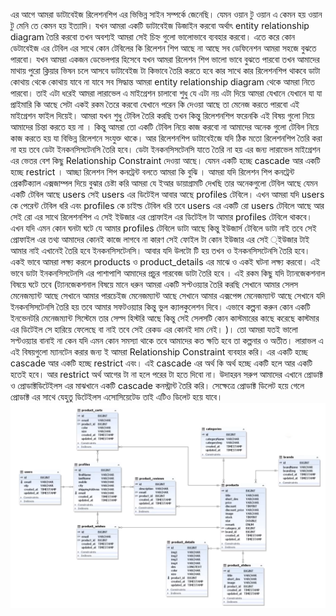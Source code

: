 এর আগে আমরা ডাটাবেইজ রিলেশনশিপ এর ভিভিন্ন সাইন সম্পর্কে জেনেছি। যেমন ওয়ান টু ওয়ান এ কেমন হয় ওয়ান টু মেনি তে কেমন হয় ইত্যাদি। যখন আমরা একটি ডাটাবেইজ ডিজাইন করবো অর্থাৎ entity relationship diagram তৈরি করবো তখন অবশ্যই আমরা সেই চিহ্ন গুলো ভালোভাবে ব্যবহার করবো। এতে করে কোন ডেটাবেইজ এর টেবিল এর সাথে কোন টেবিলের কি রিলেশন শিপ আছে না আছে সব ডেফিনেশন আমরা সহজে বুঝতে পারবো। যখন আমরা একজন ডেভেলপার হিসেবে যখন আমরা রিলেশন শিপ ভালো ভাবে বুঝতে পারবো তখন আমাদের মাথায় পুরো ক্লিয়ার ভিষন চলে আসবে ডাটাবেইজ টা কিভাবে তৈরি করতে হবে কার সাথে কার রিলেশনশিপ থাকবে ডাটা কোথায় থেকে কোথায় যাবে না যাবে সব সিদ্ধান্ত আমরা entity relationship diagram থেকে আমরা নিতে পারবো। তাই এটা ধরেই আমরা লারাভেল এ মাইগ্রেশন চালাবো শুধু যে এটা নয় এটা দিয়ে আমরা যেখানে যেখানে যা যা প্রাইমারি কি আছে সেটা একই রকম তৈরে করবো যেখানে পরেন কি দেওয়া আছে তা মেনেজ করতে পারবো এই মাইগ্রেশন ফাইল দিয়েই। আমরা যখন শুধু টেবিল তৈরি করছি তখন কিন্তু রিলেশনশিপ ফরেনকি এই বিষয় গুলো নিয়ে আমাদের চিন্তা করতে হয় না । কিন্তু আমরা তো একটি টেবিল নিয়ে কাজ করবো না আমাদের অনেক গুলো টেবিল নিয়ে কাজ করতে হয় যা বিভিন্ন রিলেশনে সংযুক্ত থাকে। আর রিলেশনশিপ ডাটাবেইজে যদি ঠিক মতো রিলেশনশিপ তৈরি করা না হয় তবে ডেটা ইনকনসিসটেনসি তৈরি হবে। ডেটা ইনকনসিসটেনসি যাতে তৈরি না হয় এর জন্য লারাভেল মাইগ্রেশন এর ভেতর বেশ কিছু Relationship Constraint দেওয়া আছে। যেমন একটি হচ্ছে cascade আর একটি হচ্ছে restrict । আচ্ছা রিলেশন শিপ কনট্রেন্ট বলতে আমরা কি বুঝি । আমরা যদি রিলেশন শিপ কনট্রেন্ট প্রেকটিক্যাল এক্সজাম্পল দিয়ে বুঝার চেষ্টা করি আমরা যে ইআর ডায়াগ্রামটি দেখছি তার অনেকগুলো টেবিল আছে যেমন একটি টেবিল আছে users সেই users এর ডিটেইল আবার আছে profiles টেবিলে। এখন আমরা যদি users কে পেরেন্ট টেবিল ধরি এবং profiles কে চাইল্ড টেবিল ধরি তবে users এর একটি রো users টেবিলে আছে আর সেই রো এর সাথে রিলেশনশিপ এ সেই ইউজার এর প্রোফাইল এর ডিটেইল টা আমার profiles টেবিলে থাকবে। এখন যদি এমন কোন ঘনটা ঘটে যে আমার profiles টেবিলে ডাটা আছে কিন্তু ইউজার্স টেবিলে ডাটা নাই তবে সেই প্রোফাইল এর তথ্য আমাদের কোনই কাজে লাগবে না কারণ সেই ফোইল টা কোন ইউজার এর সেই ্ইউজার টাই আমার নাই এখানেই তৈরি হবে ইনকনসিসটেনসি। আবার যদি উলটো টি হয় তখন ও ইনকনসিসটেনসি তৈরি হবে। একই ভাবে আমরা লক্ষ্য করলে products ও product_details এর মাঝে ও একই ঘটনা লক্ষ্য করবো। এই ভাবে ডাটা ইনকনসিসটেনসি এর পাশাপাশি আমাদের প্রচুর গারবেজ ডাটা তৈরি হবে । এই রকম কিছু যদি ট্যানজেকশনাল বিষয়ে ঘটে তবে (ট্যানজেকশনাল বিষয়ে মানে ধরুন আমরা একটি সপ্টওয়্যার তৈরি করছি সেখানে আমার সেলস মেনেজম্যান্ট আছে সেখানে আমার পারচেইজ মেনেজম্যান্ট আছে সেখানে আমার এক্সপেন্স মেনেজম্যান্ট আছে সেখানে যদি ইনকনসিসটেনসি তৈরি হয় তবে আমার সফটওয়্যার কিন্তু ভুল ক্যালকুলেশন দিবে। এভাবে কল্পনা করুন কোন একটি ইনভেনটরি মেনেজম্যান্ট সিস্টেমে তার সেল্স হিস্টরি আছে কিন্তু সেই সেলসটি কোন কাস্টমারের কাছে করেছে কাস্টমার এর ডিটেইল সে হারিয়ে ফেলেছে বা নাই তবে সেই রেকড এর কোনই দাম নেই। )। তো আমরা যতই ভালো সপ্টওয়্যার বানাই না কেন যদি এমন কোন সমস্যা থাকে তবে আমাদের কত ক্ষতি হবে তা কল্পনার ও অতীত। লারাভল এ এই বিষয়গুলো ম্যানটেন করার জন্য ই আমরা Relationship Constraint ব্যবহার করি। এর একটি হচ্ছে cascade আর একটি হচ্ছে restrict এবং। এই cascade এর অর্থ কি অর্থ হচ্ছে একটি হলে আর একটি হতেই হবে। আর restrict অর্থ আগের টা না হলে পরের টা হতে দিবো না। উদাহরন সরুপ আমাদের এখানে প্রোডাক্ট ও প্রোডাক্টডিটেইলস এর মাঝখানে একটি cascade কনস্ট্রান্ট তৈরি করি। সেক্ষেত্রে প্রোডাক্ট ডিলেট হয়ে গেলে প্রোডাক্ট এর সাথে যেহুতু ডিটেইলস এসোসিয়েটেড তাই এটিও ডিলেট হয়ে যাবে।
![alt text](image-3.png)
